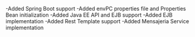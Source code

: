 -Added Spring Boot support
-Added envPC properties file and Properties Bean initialization
-Added Java EE API and EJB support
-Added EJB implementation
-Added Rest Template support
-Added Mensajeria Service implementation
